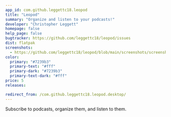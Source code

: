 ```yaml
---
app_id: com.github.leggettc18.leopod
title: "Leopod"
summary: "Organize and listen to your podcasts!"
developer: "Christopher Leggett"
homepage: false
help_page: false
bugtracker: https://github.com/leggettc18/leopod/issues
dist: flatpak
screenshots:
  - https://github.com/leggettc18/leopod/blob/main/screenshots/screenshot1.png?raw=true
color:
  primary: "#7239b3"
  primary-text: "#fff"
  primary-dark: "#7239b3"
  primary-text-dark: "#fff"
price: 5
releases:

redirect_from: /com.github.leggettc18.leopod.desktop/
---
```


<p>Subscribe to podcasts, organize them, and listen to them.</p>
